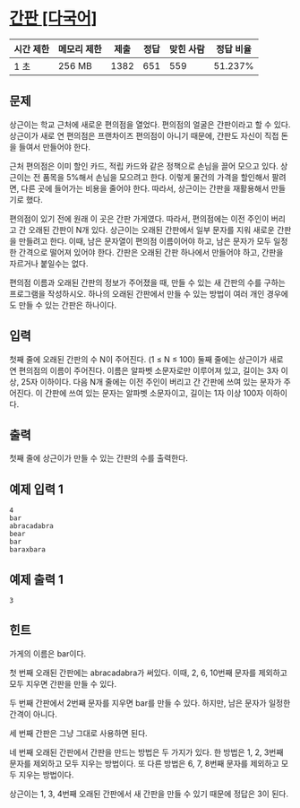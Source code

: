 # [간판 [다국어]](https://www.acmicpc.net/problem/5534)

| 시간 제한 | 메모리 제한 | 제출 | 정답 | 맞힌 사람 | 정답 비율 |
| --- | --- | --- | --- | --- | --- |
| 1 초 | 256 MB | 1382 | 651 | 559 | 51.237% |

## 문제

상근이는 학교 근처에 새로운 편의점을 열었다. 편의점의 얼굴은 간판이라고 할 수 있다. 상근이가 새로 연 편의점은 프랜차이즈 편의점이 아니기 때문에, 간판도 자신이 직접 돈을 들여서 만들어야 한다.

근처 편의점은 이미 할인 카드, 적립 카드와 같은 정책으로 손님을 끌어 모으고 있다. 상근이는 전 품목을 5%해서 손님을 모으려고 한다. 이렇게 물건의 가격을 할인해서 팔려면, 다른 곳에 들어가는 비용을 줄어야 한다. 따라서, 상근이는 간판을 재활용해서 만들기로 했다.

편의점이 있기 전에 원래 이 곳은 간판 가게였다. 따라서, 편의점에는 이전 주인이 버리고 간 오래된 간판이 N개 있다. 상근이는 오래된 간판에서 일부 문자를 지워 새로운 간판을 만들려고 한다. 이때, 남은 문자열이 편의점 이름이어야 하고, 남은 문자가 모두 일정한 간격으로 떨어져 있어야 한다. 간판은 오래된 간판 하나에서 만들어야 하고, 간판을 자르거나 붙일수는 없다.

편의점 이름과 오래된 간판의 정보가 주어졌을 때, 만들 수 있는 새 간판의 수를 구하는 프로그램을 작성하시오. 하나의 오래된 간판에서 만들 수 있는 방법이 여러 개인 경우에도 만들 수 있는 간판은 하나이다.

## 입력

첫째 줄에 오래된 간판의 수 N이 주어진다. (1 ≤ N ≤ 100) 둘째 줄에는 상근이가 새로 연 편의점의 이름이 주어진다. 이름은 알파벳 소문자로만 이루어져 있고, 길이는 3자 이상, 25자 이하이다. 다음 N개 줄에는 이전 주인이 버리고 간 간판에 쓰여 있는 문자가 주어진다. 이 간판에 쓰여 있는 문자는 알파벳 소문자이고, 길이는 1자 이상 100자 이하이다.

## 출력

첫째 줄에 상근이가 만들 수 있는 간판의 수를 출력한다.

## 예제 입력 1

```
4
bar
abracadabra
bear
bar
baraxbara

```

## 예제 출력 1

```
3

```

## 힌트

가게의 이름은 bar이다.

첫 번째 오래된 간판에는 abracadabra가 써있다. 이때, 2, 6, 10번째 문자를 제외하고 모두 지우면 간판을 만들 수 있다.

두 번째 간판에서 2번째 문자를 지우면 bar를 만들 수 있다. 하지만, 남은 문자가 일정한 간격이 아니다.

세 번째 간판은 그냥 그대로 사용하면 된다.

네 번째 오래된 간판에서 간판을 만드는 방법은 두 가지가 있다. 한 방법은 1, 2, 3번째 문자를 제외하고 모두 지우는 방법이다. 또 다른 방법은 6, 7, 8번째 문자를 제외하고 모두 지우는 방법이다.

상근이는 1, 3, 4번째 오래된 간판에서 새 간판을 만들 수 있기 때문에 정답은 3이 된다.
